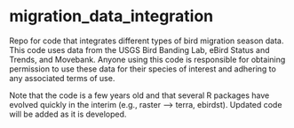 # migration_data_integration
Repo for code that integrates different types of bird migration season data. This code uses data from the USGS Bird Banding Lab, eBird Status and Trends, and Movebank. Anyone using this code is responsible for obtaining permission to use these data for their species of interest and adhering to any associated terms of use.

Note that the code is a few years old and that several R packages have evolved quickly in the interim (e.g., raster --> terra, ebirdst). Updated code will be added as it is developed. 
